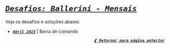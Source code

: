 [previous]: https://github.com/dreisss/challenges-ballerini

# [**_`Desafios: Ballerini - Mensais`_**](#desafios-ballerini---mensais)

Veja os desafios e soluções abaixo:

- [**_`Abril 2023`_**](./2023/april) | Barra de comando

<div align="right">

[**_`❰ Retornar para página anterior`_**][previous]

</div>
